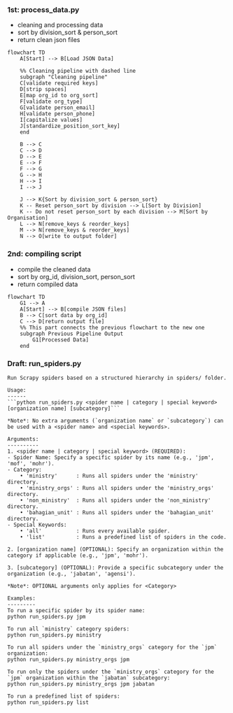 ### 1st: process_data.py
- cleaning and processing data
- sort by division_sort & person_sort
- return clean json files

```mermaid
flowchart TD
    A[Start] --> B[Load JSON Data]
    
    %% Cleaning pipeline with dashed line
    subgraph "Cleaning pipeline"
    C[validate required keys]
    D[strip spaces]
    E[map org_id to org_sort]
    F[validate org_type]
    G[validate person_email]
    H[validate person_phone]
    I[capitalize values]
    J[standardize_position_sort_key]
    end

    B --> C
    C --> D
    D --> E
    E --> F
    F --> G
    G --> H
    H --> I
    I --> J

    J --> K{Sort by division_sort & person_sort}
    K -- Reset person_sort by division --> L[Sort by Division]
    K -- Do not reset person_sort by each division --> M[Sort by Organisation]
    L --> N[remove_keys & reorder_keys]
    M --> N[remove_keys & reorder_keys]
    N --> O[write to output folder]
```
### 2nd: compiling script
- compile the cleaned data
- sort by org_id, division_sort, person_sort
- return compiled data
```mermaid
flowchart TD
    G1 --> A
    A[Start] --> B[compile JSON files]
    B --> C[sort data by org_id]
    C --> D[return output file]
    %% This part connects the previous flowchart to the new one
    subgraph Previous Pipeline Output
        G1[Processed Data]
    end
```

### Draft: run_spiders.py

    Run Scrapy spiders based on a structured hierarchy in spiders/ folder.

    Usage:
    ------
    ```python run_spiders.py <spider name | category | special keyword> [organization name] [subcategory]```
    
    *Note*: No extra arguments (`organization name` or `subcategory`) can be used with a <spider name> and <special keywords>.

    Arguments:
    ----------
    1. <spider name | category | special keyword> (REQUIRED):
    - Spider Name: Specify a specific spider by its name (e.g., 'jpm', 'mof', 'mohr').
    - Category:
        • 'ministry'      : Runs all spiders under the 'ministry' directory.
        • 'ministry_orgs' : Runs all spiders under the 'ministry_orgs' directory.
        • 'non_ministry'  : Runs all spiders under the 'non_ministry' directory.
        • 'bahagian_unit' : Runs all spiders under the 'bahagian_unit' directory.
    - Special Keywords: 
        • 'all'           : Runs every available spider.
        • 'list'          : Runs a predefined list of spiders in the code. 

    2. [organization name] (OPTIONAL): Specify an organization within the category if applicable (e.g., 'jpm', 'mohr').

    3. [subcategory] (OPTIONAL): Provide a specific subcategory under the organization (e.g., 'jabatan', 'agensi').

    *Note*: OPTIONAL arguments only applies for <Category>
    
    Examples:
    ---------
    To run a specific spider by its spider name:
    python run_spiders.py jpm

    To run all `ministry` category spiders:
    python run_spiders.py ministry
    
    To run all spiders under the `ministry_orgs` category for the `jpm` organization:
    python run_spiders.py ministry_orgs jpm

    To run only the spiders under the `ministry_orgs` category for the `jpm` organization within the `jabatan` subcategory:
    python run_spiders.py ministry_orgs jpm jabatan

    To run a predefined list of spiders:
    python run_spiders.py list